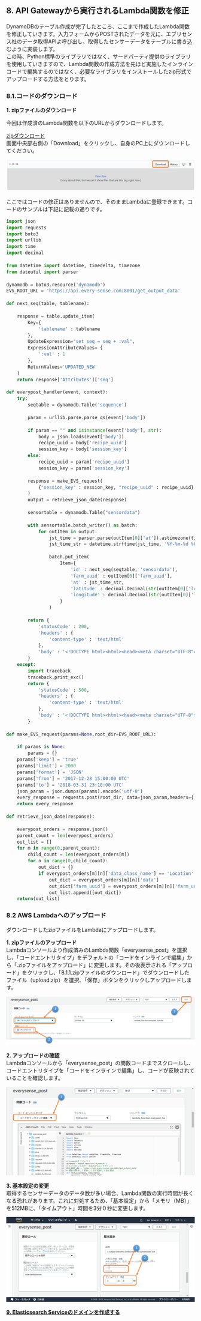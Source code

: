 ## 8. API Gatewayから実行されるLambda関数を修正
DynamoDBのテーブル作成が完了したところ、ここまで作成したLambda関数を修正していきます。入力フォームからPOSTされたデータを元に、エブリセンス社のデータ取得APIよ呼び出し、取得したセンサーデータをテーブルに書き込むように実装します。  
この時、Python標準のライブラリではなく、サードパーティ提供のライブラリを使用していきますので、Lambda関数の作成方法を先ほど実施したインラインコードで編集するのではなく、必要なライブラリをインストールしたzip形式でアップロードする方法をとります。  

### 8.1.コードのダウンロード

**1. zipファイルのダウンロード**  
  
今回は作成済のLambda関数を以下のURLからダウンロードします。  

[zipダウンロード](https://github.com/mimopa/jdmc-aws-handson/blob/master/zip/upload.zip)  
画面中央部右側の「Download」をクリックし、自身のPC上にダウンロードしてください。  
  
![図8.1-1](https://github.com/mimopa/jdmc-aws-handson/blob/master/docs/img/8-lambda-1.png)  
  
ここではコードの修正はありませんので、そのままLambdaに登録できます。コードのサンプルは下記に記載の通りです。  

```python
import json
import requests
import boto3
import urllib
import time
import decimal

from datetime import datetime, timedelta, timezone
from dateutil import parser

dynamodb = boto3.resource('dynamodb')
EVS_ROOT_URL = 'https://api.every-sense.com:8001/get_output_data'

def next_seq(table, tablename):

    response = table.update_item(
        Key={
            'tablename' : tablename
        },
        UpdateExpression="set seq = seq + :val",
        ExpressionAttributeValues= {
            ':val' : 1
        },
        ReturnValues='UPDATED_NEW'
    )
    return response['Attributes']['seq']

def everypost_handler(event, context):
    try:
        seqtable = dynamodb.Table('sequence')
        
        param = urllib.parse.parse_qs(event['body'])

        if param == "" and isinstance(event['body'], str):
            body = json.loads(event['body'])
            recipe_uuid = body['recipe_uuid']
            session_key = body['session_key']
        else:
            recipe_uuid = param['recipe_uuid']
            session_key = param['session_key']
        
        response = make_EVS_request(
            {"session_key" : session_key, "recipe_uuid" : recipe_uuid}
        )
        output = retrieve_json_date(response)
        
        sensortable = dynamodb.Table("sensordata")
        
        with sensortable.batch_writer() as batch:
            for outItem in output:
                jst_time = parser.parse(outItem[0]['at']).astimezone(timezone(timedelta(hours=+9), 'JST'))
                jst_time_str = datetime.strftime(jst_time, '%Y-%m-%d %H:%M:%S')
                
                batch.put_item(
                    Item={
                        'id' : next_seq(seqtable, 'sensordata'),
                        'farm_uuid' : outItem[0]['farm_uuid'],
                        'at' : jst_time_str,
                        'latitude' : decimal.Decimal(str(outItem[0]['location']['latitude'])),
                        'longitude' : decimal.Decimal(str(outItem[0]['location']['longitude']))
                    }
                )
        
        return {
            'statusCode' : 200,
            'headers' : {
                'content-type' : 'text/html'
            },
            'body' : '<!DOCTYPE html><html><head><meta charset="UTF-8"></head><body>データ取得が完了しました。次は可視化してみましょう！</br><a href="Your S3 WebSite EndPoint">戻る </a></body></html>'
        }
    except:
        import traceback
        traceback.print_exc()
        return {
            'statusCode' : 500,
            'headers' : {
                'content-type' : 'text/html'
            },
            'body' : '<!DOCTYPE html><html><head><meta charset="UTF-8"></head><body>内部エラーが発生しました。</body></html>'
        }

def make_EVS_request(params=None,root_dir=EVS_ROOT_URL):

    if params is None:
        params = {}
    params['keep'] = 'true'
    params['limit'] = 2000
    params['format'] = 'JSON'
    params['from'] = '2017-12-28 15:00:00 UTC'
    params['to'] = '2018-03-31 23:10:00 UTC'
    json_param = json.dumps(params).encode('utf-8')
    every_response = requests.post(root_dir, data=json_param,headers={'Content-Type': 'application/json'})
    return every_response

def retrieve_json_date(response):

    everypost_orders = response.json()
    parent_count = len(everypost_orders)
    out_list = []
    for m in range(0,parent_count):
        child_count = len(everypost_orders[m])
        for n in range(0,child_count):
            out_dict = {}
            if everypost_orders[m][n]['data_class_name'] == 'Location':
                out_dict = everypost_orders[m][n]['data']
                out_dict['farm_uuid'] = everypost_orders[m][n]['farm_uuid']
                out_list.append([out_dict])
    return(out_list)
```  
### 8.2 AWS Lambdaへのアップロード  
ダウンロードしたzipファイルをLambdaにアップロードします。  

**1. zipファイルのアップロード**  
Lambdaコンソールより作成済みのLambda関数「everysense_post」を選択し、「コードエントリタイプ」をデフォルトの「コードをインラインで編集」から「.zipファイルをアップロード」に変更します。その後表示される「アップロード」をクリックし、「8.1.1.zipファイルのダウンロード」でダウンロードしたファイル（upload.zip）を選択、「保存」ボタンをクリックしアップロードします。  
  
![図8.2-1](https://github.com/mimopa/jdmc-aws-handson/blob/master/docs/img/8-lambda-2.png)  
  
**2. アップロードの確認**  
Lambdaコンソールから「everysense_post」の関数コードまでスクロールし、コードエントリタイプを「コードをインラインで編集」し、コードが反映されていることを確認します。  
  
![図8.2-2](https://github.com/mimopa/jdmc-aws-handson/blob/master/docs/img/8-lambda-3.png)  
  
**3. 基本設定の変更**  
取得するセンサーデータのデータ数が多い場合、Lambda関数の実行時間が長くなる恐れがあります。これに対処するため、「基本設定」から「メモリ（MB）」を512MBに、「タイムアウト」時間を3分０秒に変更します。  
  
![図8.2-3](https://github.com/mimopa/jdmc-aws-handson/blob/master/docs/img/8-lambda-4.png)  
  

**[9. Elasticsearch Serviceのドメインを作成する](https://github.com/mimopa/jdmc-aws-handson/blob/master/docs/09.md#9-elasticsearch-service%E3%81%AE%E3%83%89%E3%83%A1%E3%82%A4%E3%83%B3%E3%82%92%E4%BD%9C%E6%88%90%E3%81%99%E3%82%8B)**  